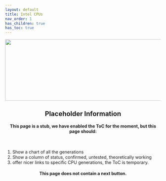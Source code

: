 ```yaml
---
layout: default
title: Intel CPUs
nav_order: 1
has_children: true
has_toc: true
---
```


<style>
  .next-button-container {
      text-align: right;
    }

  .next-button {
      top: 0px;
      bottom: 0px;
      left: 0px;
      right: 0px;
  }
</style>

<p align="center">
  <img width="650" height="200" src="../../../../assets/Header-Placeholder.png">
</p>

<h2 align="center">Placeholder Information</h2>

<h4 align="center">This page is a stub, we have enabled the ToC for the moment, but this page should:</h4>
<br>

1. Show a chart of all the generations
2. Show a column of status, confirmed, untested, theoretically working
3. offer nicer links to specific CPU generations, the ToC is temporary.


<h4 align="center">This page does not contain a next button.</h4>
<br>
